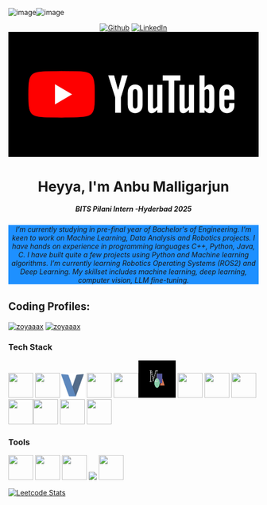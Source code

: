 <img width="100" height="100" alt="image" src="https://github.com/user-attachments/assets/44a79dd9-208b-40a5-9e75-9d4d042a5475" /><img width="100" height="100" alt="image" src="https://github.com/user-attachments/assets/9cbc44a4-df7d-4870-8741-1c4796a99aa5" /><div >

 

<p align="center">
 <a href="https://github.com/Anbu-Malligarjun-Sri" target="_blank"><img alt="Github" src="https://img.shields.io/badge/GitHub-%2312100E.svg?&style=for-the-badge&logo=Github&logoColor=white" /></a> 
 <a href="https://www.linkedin.com/in/anbu-malligarjun-sri-835a372a4/" target="_blank"><img alt="LinkedIn" src="https://img.shields.io/badge/linkedin-%230077B5.svg?&style=for-the-badge&logo=linkedin&logoColor=white" /></a> 
  <a href="https://www.youtube.com/channel/UCXHN6dAbYjsC9eF8Dk2qTtg"><img alt="YouTube" src="https://github.com/Anbu-Malligarjun-Sri/Anbu-Malligarjun-Sri/blob/0103fcc45e4c329d08e272e459acf59e83d4848d/Youtube.png"/></a>

</p>
 
</p>
<div> 


<h1 align="center">Heyya, I'm Anbu Malligarjun</h1>
<h5 align="center">BITS Pilani Intern -Hyderbad 2025</h5>
<h6 align= "center" style="background-color:DodgerBlue;"> I’m currently studying in pre-final year of Bachelor's of Engineering. I’m keen to work on Machine Learning, Data Analysis and Robotics projects. I have hands on experience in programming languages C++, Python, Java, C. I have built quite a few projects using Python and Machine learning algorithms. I’m currently learning Robotics Operating Systems (ROS2) and Deep Learning. My skillset includes machine learning, deep learning, computer vision, LLM fine-tuning.  

</h6>

## Coding Profiles:

<p align="left">
<a href="https://www.hackerrank.com/profile/anbumalligarjun1" target="blank"><img align="center" src="https://raw.githubusercontent.com/rahuldkjain/github-profile-readme-generator/master/src/images/icons/Social/hackerrank.svg" alt="zoyaaax" height="30" width="40" /></a>
<a href="https://www.leetcode.com/Anbu_Malligarjun_Sri/" target="blank"><img align="center" src="https://raw.githubusercontent.com/rahuldkjain/github-profile-readme-generator/master/src/images/icons/Social/leet-code.svg" alt="zoyaaax" height="30" width="40" /></a>
</p>

### Tech Stack
<img height="50" width="50" src="https://img.icons8.com/color/48/000000/python.png" /> <img height="50" width="50" src="https://img.icons8.com/color/48/000000/c-programming.png" /><img  height="50" width="50"  src="https://github.com/Anbu-Malligarjun-Sri/Anbu-Malligarjun-Sri/blob/774d32e389f2f2cb85f8ab88a77851ab0442be26/V%20programming%20language.webp"/> <img height="50" width="50" src="https://img.icons8.com/color/48/000000/c-plus-plus-logo.png" /> <img height="50" width="50" src="https://img.icons8.com/color/48/000000/java-coffee-cup-logo.png" /><img height="75" width="75" src="https://github.com/Anbu-Malligarjun-Sri/Anbu-Malligarjun-Sri/blob/774d32e389f2f2cb85f8ab88a77851ab0442be26/Manim.jpg"/> <img height="50" width="50" src="https://img.icons8.com/color/48/000000/html-5.png" /> <img height="50" width="50" src="https://img.icons8.com/color/48/000000/css3.png" /> <img height="50" width="50" src="https://img.icons8.com/color/48/000000/javascript.png"/><img height="50" width="50" src="https://img.icons8.com/color/48/000000/tensorflow.png"/><img height="50" width="50" src="https://img.icons8.com/fluent/48/000000/arduino.png"/> <img height="50" width="50" src="https://img.icons8.com/color/48/000000/google-firebase-console.png"/> <img height="50" width="50" src="https://img.icons8.com/color/48/000000/mysql-logo.png"/>

### Tools
<img height="50" width="50" src="https://img.icons8.com/color/48/000000/visual-studio-code-2019.png"/> <img height="50" width="50" src="https://img.icons8.com/color/48/000000/pycharm.png"/> <img height="50" width="50" src="https://img.icons8.com/color/50/000000/git.png"/> <img height="50" src="https://img.icons8.com/officel/480/null/java-eclipse.png"/> <img height="50" width="50" src="https://img.icons8.com/color/48/000000/figma--v1.png"/>

[![Leetcode Stats](https://leetcard.jacoblin.cool/Anbu_Malligarjun_Sri?ext=contest&theme=dark)](https://leetcode.com/Anbu_Malligarjun_Sri)
